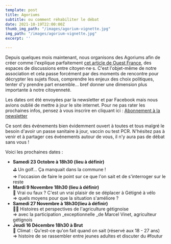 ```yaml
---
template: post
title: Agoriums
subtitle: ou comment réhabiliter le débat
date: 2021-10-19T22:00:00Z
thumb_img_path: "/images/agorium-vignette.jpg"
img_path: "/images/agorium-vignette.jpg"
excerpt: ''

---
```

Depuis quelques mois maintenant, nous organisons des Agoriums afin de créer comme l'explique parfaitement [cet article de Ouest France](https://www.ouest-france.fr/pays-de-la-loire/getigne-44190/getigne-collectif-propose-des-discussions-politiques-2d40c7e9-08ed-4ac0-8102-890c677b2885 "Lire l'article"), des espaces de discussions entre citoyen⋅ne⋅s. C'est l'objet-même de notre association et cela passe forcément par des moments de rencontre pour décrypter les sujets flous, comprendre les enjeux des choix politiques, tenter d'y prendre part ensemble... bref donner une dimension plus importante à notre citoyenneté.

Les dates ont été envoyées par la newsletter et par Facebook mais nous avions oublié de mettre à jour le site internet. Pour ne pas rater les prochaines infos, pensez à vous inscrire en cliquant ici : [Abonnement à la newsletter](https://mailchi.mp/0517596ef496/abonnement-la-newsletter "Formulaire d'inscription") 

Ce sont des événements bien évidemment ouvert à toutes et tous malgré le besoin d'avoir un passe sanitaire à jour, vaccin ou test PCR. N'hésitez pas à venir et à partager ces événements autour de vous, il n'y aura pas de débat sans vous !

Voici les prochaines dates :

* **Samedi 23 Octobre à 18h30 (lieu à définir)**  
   ⛳️ Un golf... Ça manquait dans la commune !  
   => l'occasion de faire le point sur ce que l'on sait et de s'interroger sur le reste
* **Mardi 9 Novembre 18h30 (lieu à définir)**  
   🚳 Vrai ou faux ? C'est un vrai plaisir de se déplacer à Gétigné à vélo  
   => quels moyens pour que la situation s'améliore ?
* **Samedi 27 Novembre à 18h30(lieu à définir)**  
   🧑‍🌾 Histoires et perspectives de l'agriculture gétignoise  
   => avec la participation _exceptionnelle _de Marcel Vinet, agriculteur gétignois
* **Jeudi 16 Décembre 18h30 à Brut**  
   💩 Climat : Qu'est-ce qu'on fait quand on sait (réservé aux 18 - 27 ans)  
   => histoire de se rassembler entre jeunes adultes et discuter du #foutur